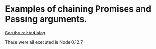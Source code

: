 Examples of chaining Promises and Passing arguments.
=========================

[See the related blog](https://www.lookami.com/chaining-and-other-practical-uses-for-promises-for-javascript-ecmascript6-es2015/)

These were all executed in Node 0.12.7